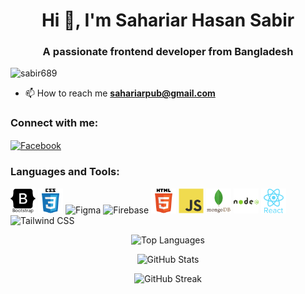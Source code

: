 <h1 align="center">Hi 👋, I'm Sahariar Hasan Sabir</h1>
<h3 align="center">A passionate frontend developer from Bangladesh</h3>

<p align="left"> <img src="https://i.ibb.co/0qHsySW/405614349-289667834044521-8398789847772274964-n.jpg" alt="sabir689" /> </p>

- 📫 How to reach me **sahariarpub@gmail.com**

<h3 align="left">Connect with me:</h3>
<p align="left">
  <a href="https://www.facebook.com/sahariar.sabir.3/" target="_blank"><img align="center" src="https://raw.githubusercontent.com/rahuldkjain/github-profile-readme-generator/master/src/images/icons/Social/facebook.svg" alt="Facebook" height="30" width="40" /></a>
</p>

<h3 align="left">Languages and Tools:</h3>
<p align="left">
  <img src="https://raw.githubusercontent.com/devicons/devicon/master/icons/bootstrap/bootstrap-plain-wordmark.svg" alt="Bootstrap" width="40" height="40"/>
  <img src="https://raw.githubusercontent.com/devicons/devicon/master/icons/css3/css3-original-wordmark.svg" alt="CSS3" width="40" height="40"/>
  <img src="https://www.vectorlogo.zone/logos/figma/figma-icon.svg" alt="Figma" width="40" height="40"/>
  <img src="https://www.vectorlogo.zone/logos/firebase/firebase-icon.svg" alt="Firebase" width="40" height="40"/>
  <img src="https://raw.githubusercontent.com/devicons/devicon/master/icons/html5/html5-original-wordmark.svg" alt="HTML5" width="40" height="40"/>
  <img src="https://raw.githubusercontent.com/devicons/devicon/master/icons/javascript/javascript-original.svg" alt="JavaScript" width="40" height="40"/>
  <img src="https://raw.githubusercontent.com/devicons/devicon/master/icons/mongodb/mongodb-original-wordmark.svg" alt="MongoDB" width="40" height="40"/>
  <img src="https://raw.githubusercontent.com/devicons/devicon/master/icons/nodejs/nodejs-original-wordmark.svg" alt="Node.js" width="40" height="40"/>
  <img src="https://raw.githubusercontent.com/devicons/devicon/master/icons/react/react-original-wordmark.svg" alt="React" width="40" height="40"/>
  <img src="https://www.vectorlogo.zone/logos/tailwindcss/tailwindcss-icon.svg" alt="Tailwind CSS" width="40" height="40"/>
</p>

<p align="center"><img src="https://github-readme-stats.vercel.app/api/top-langs?username=sabir689&show_icons=true&locale=en&layout=compact" alt="Top Languages" /></p>

<p align="center"><img src="https://github-readme-stats.vercel.app/api?username=sabir689&show_icons=true&locale=en" alt="GitHub Stats" /></p>

<p align="center"><img src="https://github-readme-streak-stats.herokuapp.com/?user=sabir689&" alt="GitHub Streak" /></p>
